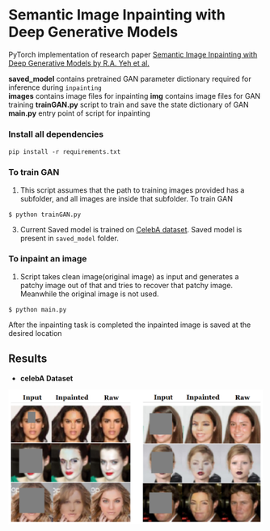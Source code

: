 # Semantic Image Inpainting with Deep Generative Models
PyTorch implementation of research paper [Semantic Image Inpainting with Deep Generative Models by R.A. Yeh et al.](http://openaccess.thecvf.com/content_cvpr_2017/papers/Yeh_Semantic_Image_Inpainting_CVPR_2017_paper.pdf)


**saved_model** contains pretrained GAN parameter dictionary
required for inference during `inpainting`  
**images** contains image files for inpainting
**img** contains image files for GAN training
**trainGAN.py** script to train and save the state dictionary of GAN
**main.py** entry point of script for inpainting 


### Install all dependencies
```
pip install -r requirements.txt
```

### To train GAN
1. This script assumes that the path to training images provided has a subfolder, and all images are inside that subfolder.
To train GAN
```
$ python trainGAN.py
```
3. Current Saved model is trained on [CelebA dataset](https://drive.google.com/drive/folders/0B7EVK8r0v71pWEZsZE9oNnFzTm8). Saved model is present in `saved_model` folder.

### To inpaint an image
1. Script takes clean image(original image) as input and generates a patchy image out of that and tries to recover that patchy image. Meanwhile the original image is not used.
```
$ python main.py
```
After the inpainting task is completed the inpainted image is saved at the desired location

## Results
- **celebA Dataset**
<p align='center'>
<img src='tst_imgs/results.png'>
</p>

